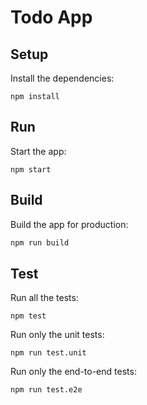# Todo App

## Setup

Install the dependencies:

```
npm install
```

## Run

Start the app:

```
npm start
```

## Build

Build the app for production:

```bash
npm run build
```

## Test

Run all the tests:

```
npm test
```

Run only the unit tests:

```
npm run test.unit
```

Run only the end-to-end tests:

```
npm run test.e2e
```

